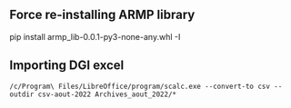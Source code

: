 ## Force re-installing ARMP library
pip install armp_lib-0.0.1-py3-none-any.whl -I


## Importing DGI excel

```
/c/Program\ Files/LibreOffice/program/scalc.exe --convert-to csv --outdir csv-aout-2022 Archives_aout_2022/*
```

